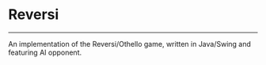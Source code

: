 Reversi
=======

<hr />
An implеmentation of the Reversi/Othello game, written in Java/Swing and featuring AI opponent.
